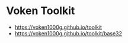 # Voken Toolkit

- https://voken1000g.github.io/toolkit
- https://voken1000g.github.io/toolkit/base32

